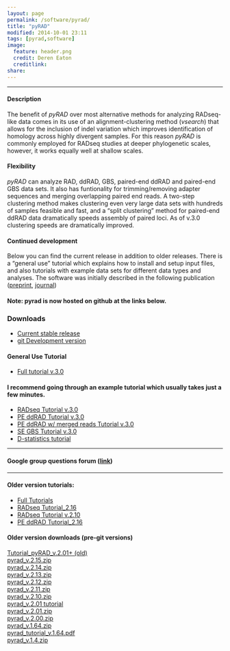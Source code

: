 ```yaml
---
layout: page
permalink: /software/pyrad/
title: "pyRAD"
modified: 2014-10-01 23:11
tags: [pyrad,software]
image:
  feature: header.png
  credit: Deren Eaton
  creditlink: 
share: 
---
```


---------------------   

#### Description

The benefit of _pyRAD_ over most alternative methods for analyzing RADseq-like data comes in its use of an alignment-clustering method (_vsearch_) that allows for the inclusion of indel variation which improves identification of homology across highly divergent samples. For this reason _pyRAD_ is commonly employed for RADseq studies at deeper phylogenetic scales, however, it works equally well at shallow scales.  

#### Flexibility

_pyRAD_ can analyze RAD, ddRAD, GBS, paired-end ddRAD and paired-end GBS data sets. It also has funtionality for trimming/removing adapter sequences and merging overlapping paired end reads. A two-step clustering method makes clustering even very large data sets with hundreds of samples feasible and fast, and a “split clustering” method for paired-end ddRAD data dramatically speeds assembly of paired loci. As of v.3.0 clustering speeds are dramatically improved.

#### Continued development
Below you can find the current release in addition to older releases. There is a “general use” tutorial which explains how to install and setup input files, and also tutorials with example data sets for different data types and analyses. The software was initially described in the following publication ([preprint](http://biorxiv.org/content/early/2013/12/03/001081), [journal](http://bioinformatics.oxfordjournals.org/content/early/2014/03/20/bioinformatics.btu121 ))  

#### Note: pyrad is now hosted on github at the links below.  

### Downloads
+  [Current stable release](https://github.com/dereneaton/pyrad/releases)
+  [git Development version](https://github.com/dereneaton/pyrad/)

#### General Use Tutorial
+  [Full tutorial v.3.0](http://nbviewer.ipython.org/gist/dereneaton/af9548ea0e94bff99aa0/pyRAD_v.3.0.ipynb)  

#### I recommend going through an example tutorial which usually takes just a few minutes. 
+  [RADseq Tutorial v.3.0](http://nbviewer.ipython.org/gist/dereneaton/1f661bfb205b644086cc/tutorial_RAD.ipynb)  
+  [PE ddRAD Tutorial v.3.0](http://nbviewer.ipython.org/gist/dereneaton/1f661bfb205b644086cc/tutorial_RAD.ipynb)  
+  [PE ddRAD w/ merged reads Tutorial v.3.0](http://nbviewer.ipython.org/gist/dereneaton/1f661bfb205b644086cc/tutorial_RAD.ipynb)  
+  [SE GBS Tutorial v.3.0](http://nbviewer.ipython.org/gist/dereneaton/1f661bfb205b644086cc/tutorial_RAD.ipynb)  
+  [D-statistics tutorial]()  

--------------------------  

#### Google group questions forum ([link](https://groups.google.com/forum/#!forum/pyrad-users))

---------------------------  

#### Older version tutorials: 
+  [Full Tutorials](http://nbviewer.ipython.org/gist/dereneaton/af9548ea0e94bff99aa0)  
+  [RADseq Tutorial_2.16](http://nbviewer.ipython.org/gist/dereneaton/1f661bfb205b644086cc)
+  [RADseq Tutorial v.2.10](http://nbviewer.ipython.org/gist/dereneaton/1f661bfb205b644086cc/pyRAD_v.2.10.ipynb)    
+  [PE ddRAD Tutorial_2.16](http://nbviewer.ipython.org/gist/dereneaton/1f661bfb205b644086cc/tutorial_RAD.ipynb)  


#### Older version downloads (pre-git versions)
[Tutorial\_pyRAD\_v.2.01+ (old)](/tutorial/pyrad_v.2.1/)  
[pyrad_v.2.15.zip](/downloads/pyrad_v.2.15.zip)  
[pyrad_v.2.14.zip](/downloads/pyrad_v.2.14.zip)  
[pyrad_v.2.13.zip](/downloads/pyrad_v.2.13.zip)  
[pyrad_v.2.12.zip](/downloads/pyrad_v.2.12.zip)   
[pyrad_v.2.11.zip](/downloads/pyrad_v.2.11.zip)  
[pyrad_v.2.10.zip](/downloads/pyrad_v.2.10.zip)   
[pyrad_v.2.01 tutorial](http://nbviewer.ipython.org/gist/dereneaton/af9548ea0e94bff99aa0)  
[pyrad_v.2.01.zip](/downloads/pyrad_v.2.01.zip)  
[pyrad_v.2.00.zip](/downloads/pyrad_v.2.0.zip)  
[pyrad_v.1.64.zip](/downloads/pyrad_v.1.64.zip)  
[pyrad\_tutorial\_v.1.64.pdf](/downloads/pyrad_v.1.64.pdf)  
[pyrad_v.1.4.zip](/downloads/pyrad_v.1.4.zip)  
